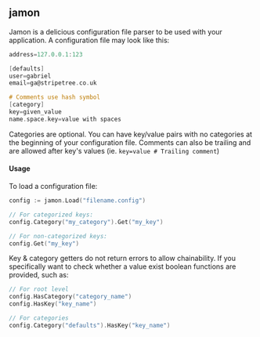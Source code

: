 ## jamon 

Jamon is a delicious configuration file parser to be used with your application. A configuration file may look like this:

```objectivec
address=127.0.0.1:123

[defaults]
user=gabriel
email=ga@stripetree.co.uk

# Comments use hash symbol
[category]
key=given_value
name.space.key=value with spaces
```

Categories are optional. You can have key/value pairs with no categories at the beginning of your configuration file. Comments can also be trailing and are allowed after key's values (ie. `key=value # Trailing comment`)

#### Usage

To load a configuration file:

```go
config := jamon.Load("filename.config")

// For categorized keys:
config.Category("my_category").Get("my_key")

// For non-categorized keys:
config.Get("my_key")
```

Key & category getters do not return errors to allow chainability. If you specifically want to check whether a value exist boolean functions are provided, such as:

```go
// For root level
config.HasCategory("category_name")
config.HasKey("key_name")

// For categories
config.Category("defaults").HasKey("key_name")
```
